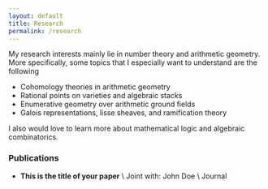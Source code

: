 ```yaml
---
layout: default
title: Research
permalink: /research
---
```

My research interests mainly lie in number theory and arithmetic geometry. More specifically, some topics that I especially want to understand are the following

- Cohomology theories in arithmetic geometry
- Rational points on varieties and algebraic stacks
- Enumerative geometry over arithmetic ground fields
- Galois representations, lisse sheaves, and ramification theory

I also would love to learn more about mathematical logic and algebraic combinatorics. 

### Publications
- **This is the title of your paper** \\
Joint with: John Doe  \\
Journal